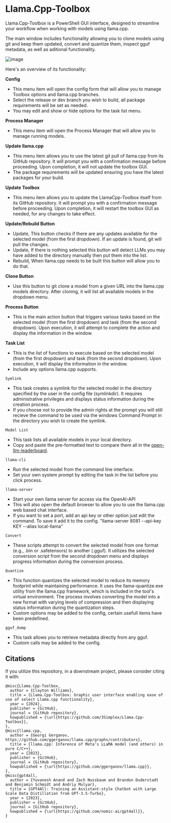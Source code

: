 # Llama.Cpp-Toolbox
Llama.Cpp-Toolbox is a PowerShell GUI interface, designed to streamline your workflow when working with models using llama.cpp. 

The main window includes functionality allowing you to clone models using git and keep them updated, convert and quantize them, inspect gguf metadata, as well as aditional functionality.  

![image](https://github.com/user-attachments/assets/ab3df6c5-11a7-4483-9264-5e9d1b3e9ba9)



Here's an overview of its functionality:

**Config**
  - This menu item will open the config form that will allow you to manage Toolbox options and llama.cpp branches.
  - Select the release or dev branch you wish to build, all package requirements will be set as needed.
  - You may edit and show or hide options for the task list menu.

 **Process Manager**
  - This menu item will open the Process Manager that will allow you to manage running models.
 
 **Update llama.cpp**
   - This menu item allows you to use the latest git pull of llama.cpp from its GitHub repository. It will prompt you with a confirmation message before proceeding. Upon completion, it will not update the toolbox GUI.
   - The package requirements will be updated ensuring you have the latest packages for your build.

 **Update Toolbox**
   - This menu item allows you to update the LlamaCpp-Toolbox itself from its GitHub repository. It will prompt you with a confirmation message before proceeding. Upon completion, it will restart the toolbox GUI as needed, for any changes to take effect.

 **Update/Rebuild Button**
   - Update, This button checks if there are any updates available for the selected model (from the first dropdown). If an update is found, git will pull the changes.
   - Update, If there is nothing selected this button will detect LLMs you may have added to the directory manually then put them into the list.
   - Rebuild, When llama.cpp needs to be built this button will allow you to do that.

 **Clone Button**
   - Use this button to git clone a model from a given URL into the llama.cpp models directory. After cloning, it will list all available models in the dropdown menu.

**Process Button**
   - This is the main action button that triggers various tasks based on the selected model (from the first dropdown) and task (from the second dropdown). Upon execution, it will attempt to complete the action and display the information in the window.

 **Task List**
  - This is the list of functions to execute based on the selected model (from the first dropdown) and task (from the second dropdown). Upon execution, it will display the information in the window.
  - Include any options llama.cpp supports.

```Symlink```
   - This task creates a symlink for the selected model in the directory specified by the user in the config file (symlinkdir). It requires administrative privileges and displays status information during the creation process.
   - If you choose not to provide the admin rights at the prompt you will still recieve the command to be used via the windows Command Prompt in the directory you wish to create the symlink.

```Model List```
   - This task lists all available models in your local directory.
   - Copy and paste the pre-formatted text to compare them all in the [open-llm-leaderboard](https://huggingface.co/spaces/open-llm-leaderboard/open_llm_leaderboard).

```llama-cli```
  - Run the selected model from the command line interface.
  - Set your own system prompt by editing the task in the list before you click process.

```llama-server```
  - Start your own llama server for access via the OpenAI-API
  - This will also open the default browser to allow you to use the llama.cpp web based chat interface.
  - If you want to set a port, add an api key or other option just edit the command. To save it add it to the config.  "llama-server 8081 --api-key KEY --alias local-llama"

```Convert```
   - These scripts attempt to convert the selected model from one format (e.g., .bin or .safetensors) to another (.gguf). It utilizes the selected conversion script from the second dropdown menu and displays progress information during the conversion process.

```Quantize```
   - This function quantizes the selected model to reduce its memory footprint while maintaining performance. It uses the llama-quantize.exe utility from the llama.cpp framework, which is included in the tool's virtual environment. The process involves converting the model into a new format with varying levels of compression and then displaying status information during the quantization steps.
  - Custom options may be added to the config, certain usefull items have been predefined.

```gguf_dump```
  - This task allows you to retrieve metadata directly from any gguf.
  - Custom calls may be added to the config.

## Citations

If you utilize this repository, in a downstream project, please consider citing it with:
```
@misc{Llama.Cpp-Toolbox,
  author = {Clayton Williams},
  title = {Llama.Cpp-Toolbox: Graphic user interface enabling ease of use of select Llama.cpp functionality},
  year = {2024},
  publisher = {GitHub},
  journal = {GitHub repository},
  howpublished = {\url{https://github.com/3Simplex/Llama.Cpp-Toolbox}},
},
@misc{llama.cpp,
  author = {Georgi Gerganov, https://github.com/ggerganov/llama.cpp/graphs/contributors},
  title = {llama.cpp: Inference of Meta's LLaMA model (and others) in pure C/C++},
  year = {2023},
  publisher = {GitHub},
  journal = {GitHub repository},
  howpublished = {\url{https://github.com/ggerganov/llama.cpp}},
},
@misc{gpt4all,
  author = {Yuvanesh Anand and Zach Nussbaum and Brandon Duderstadt and Benjamin Schmidt and Andriy Mulyar},
  title = {GPT4All: Training an Assistant-style Chatbot with Large Scale Data Distillation from GPT-3.5-Turbo},
  year = {2023},
  publisher = {GitHub},
  journal = {GitHub repository},
  howpublished = {\url{https://github.com/nomic-ai/gpt4all}},
}

